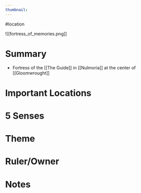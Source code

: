 ```yaml
---
thumbnail: 
---
```

#location

![[fortress_of_memories.png]]

# Summary
- Fortress of the [[The Guide]] in [[Nulmoria]] at the center of [[Gloomwrought]]

# Important Locations
# 5 Senses
# Theme
# Ruler/Owner
# Notes

